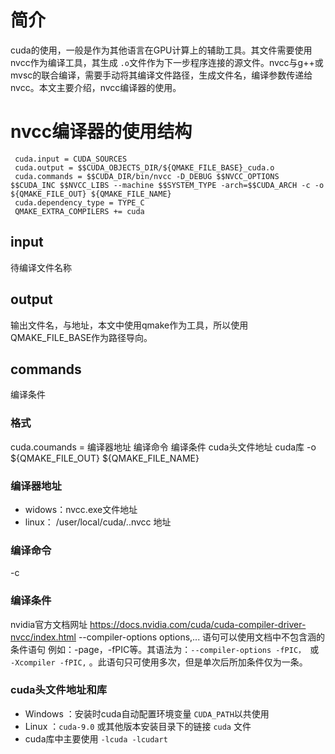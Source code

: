 # 简介
cuda的使用，一般是作为其他语言在GPU计算上的辅助工具。其文件需要使用nvcc作为编译工具，其生成 ` .o `文件作为下一步程序连接的源文件。nvcc与g++或mvsc的联合编译，需要手动将其编译文件路径，生成文件名，编译参数传递给nvcc。本文主要介绍，nvcc编译器的使用。
# nvcc编译器的使用结构
 
```
 cuda.input = CUDA_SOURCES
 cuda.output = $$CUDA_OBJECTS_DIR/${QMAKE_FILE_BASE}_cuda.o
 cuda.commands = $$CUDA_DIR/bin/nvcc -D_DEBUG $$NVCC_OPTIONS $$CUDA_INC $$NVCC_LIBS --machine $$SYSTEM_TYPE -arch=$$CUDA_ARCH -c -o ${QMAKE_FILE_OUT} ${QMAKE_FILE_NAME}
 cuda.dependency_type = TYPE_C
 QMAKE_EXTRA_COMPILERS += cuda
```
## input
待编译文件名称
## output
输出文件名，与地址，本文中使用qmake作为工具，所以使用QMAKE_FILE_BASE作为路径导向。
## commands
编译条件
### 格式
cuda.coumands = 编译器地址 编译命令 编译条件 cuda头文件地址 cuda库  -o ${QMAKE_FILE_OUT} ${QMAKE_FILE_NAME}
### 编译器地址
* widows：nvcc.exe文件地址
* linux： /user/local/cuda/..nvcc 地址

### 编译命令 
-c

### 编译条件
nvidia官方文档网址  https://docs.nvidia.com/cuda/cuda-compiler-driver-nvcc/index.html
--compiler-options options,... 语句可以使用文档中不包含涵的条件语句 例如：-page，-fPIC等。其语法为：```--compiler-options -fPIC， ```或 ```-Xcompiler -fPIC,``` 。此语句只可使用多次，但是单次后所加条件仅为一条。
### cuda头文件地址和库
* Windows ：安装时cuda自动配置环境变量 `CUDA_PATH`以共使用
* Linux ：`cuda-9.0` 或其他版本安装目录下的链接 `cuda` 文件
* cuda库中主要使用 ``` -lcuda -lcudart ```


